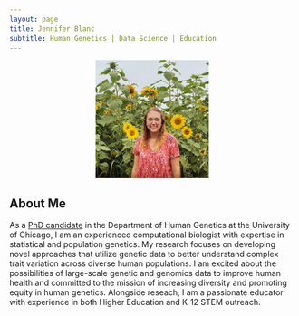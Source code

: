 ```yaml
---
layout: page
title: Jennifer Blanc
subtitle: Human Genetics | Data Science | Education
---
```


<div style="text-align: center;">
  <img src="/assets/img/Pic.JPG" style="width: 200px; height: auto;">
</div>


## About Me

As a [PhD candidate](https://hgen.uchicago.edu/program/students/jennifer-blanc) in the Department of Human Genetics at the University of Chicago, I am an experienced computational biologist with expertise in statistical and population genetics. My research focuses on developing novel approaches that utilize genetic data to better understand complex trait variation across diverse human populations. I am excited about the possibilities of large-scale genetic and genomics data to improve human health and committed to the mission of increasing diversity and promoting equity in human genetics. Alongside reseach, I am a passionate educator with experience in both Higher Education and K-12 STEM outreach.       

